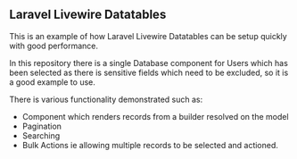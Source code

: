 ## Laravel Livewire Datatables

This is an example of how Laravel Livewire Datatables can be setup quickly with good performance.

In this repository there is a single Database component for Users which has been
selected as there is sensitive fields which need to be excluded, so it is a good example to use.

There is various functionality demonstrated such as:

- Component which renders records from a builder resolved on the model
- Pagination
- Searching
- Bulk Actions ie allowing multiple records to be selected and actioned.

